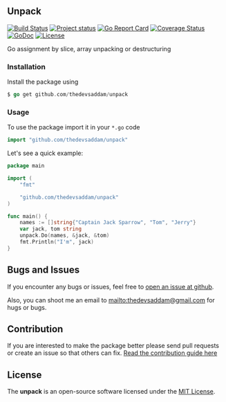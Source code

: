 Unpack
---
[![Build Status](https://travis-ci.org/thedevsaddam/unpack.svg?branch=master)](https://travis-ci.org/thedevsaddam/unpack)
[![Project status](https://img.shields.io/badge/version-v1-green.svg)](https://github.com/thedevsaddam/unpack/releases)
[![Go Report Card](https://goreportcard.com/badge/github.com/thedevsaddam/unpack)](https://goreportcard.com/report/github.com/thedevsaddam/unpack)
[![Coverage Status](https://coveralls.io/repos/github/thedevsaddam/unpack/badge.svg?branch=master)](https://coveralls.io/github/thedevsaddam/unpack)
[![GoDoc](https://godoc.org/github.com/thedevsaddam/unpack?status.svg)](https://pkg.go.dev/github.com/thedevsaddam/unpack)
[![License](https://img.shields.io/dub/l/vibe-d.svg)](LICENSE.md)

Go assignment by slice, array unpacking or destructuring

### Installation

Install the package using
```go
$ go get github.com/thedevsaddam/unpack
```

### Usage

To use the package import it in your `*.go` code
```go
import "github.com/thedevsaddam/unpack"
```

Let's see a quick example:

```go
package main

import (
	"fmt"

	"github.com/thedevsaddam/unpack"
)

func main() {
	names := []string{"Captain Jack Sparrow", "Tom", "Jerry"}
	var jack, tom string
	unpack.Do(names, &jack, &tom)
	fmt.Println("I'm", jack)
}
```


## Bugs and Issues

If you encounter any bugs or issues, feel free to [open an issue at
github](https://github.com/thedevsaddam/unpack/issues).

Also, you can shoot me an email to
<mailto:thedevsaddam@gmail.com> for hugs or bugs.

## Contribution
If you are interested to make the package better please send pull requests or create an issue so that others can fix.
[Read the contribution guide here](CONTRIBUTING.md)


## License
The **unpack** is an open-source software licensed under the [MIT License](LICENSE.md).